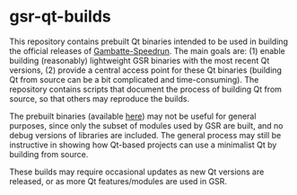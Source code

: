 # gsr-qt-builds

This repository contains prebuilt Qt binaries intended to be used in building the official releases of [Gambatte-Speedrun](https://github.com/pokemon-speedrunning/gambatte-speedrun). The main goals are: (1) enable building (reasonably) lightweight GSR binaries with the most recent Qt versions, (2) provide a central access point for these Qt binaries (building Qt from source can be a bit complicated and time-consuming). The repository contains scripts that document the process of building Qt from source, so that others may reproduce the builds.

The prebuilt binaries (available [here](https://github.com/pokemon-speedrunning/gsr-qt-builds/releases)) may not be useful for general purposes, since only the subset of modules used by GSR are built, and no debug versions of libraries are included. The general process may still be instructive in showing how Qt-based projects can use a minimalist Qt by building from source.

These builds may require occasional updates as new Qt versions are released, or as more Qt features/modules are used in GSR.
